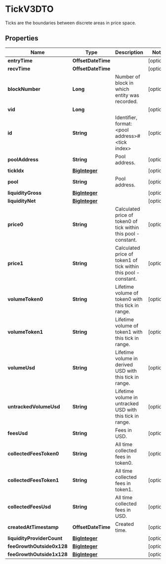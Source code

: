 

# TickV3DTO

Ticks are the boundaries between discrete areas in price space.

## Properties

Name | Type | Description | Notes
------------ | ------------- | ------------- | -------------
**entryTime** | **OffsetDateTime** |  |  [optional]
**recvTime** | **OffsetDateTime** |  |  [optional]
**blockNumber** | **Long** | Number of block in which entity was recorded. |  [optional]
**vid** | **Long** |  |  [optional]
**id** | **String** | Identifier, format: &lt;pool address&gt;#&lt;tick index&gt; |  [optional]
**poolAddress** | **String** | Pool address. |  [optional]
**tickIdx** | [**BigInteger**](BigInteger.md) |  |  [optional]
**pool** | **String** | Pool address. |  [optional]
**liquidityGross** | [**BigInteger**](BigInteger.md) |  |  [optional]
**liquidityNet** | [**BigInteger**](BigInteger.md) |  |  [optional]
**price0** | **String** | Calculated price of token0 of tick within this pool - constant. |  [optional]
**price1** | **String** | Calculated price of token1 of tick within this pool - constant. |  [optional]
**volumeToken0** | **String** | Lifetime volume of token0 with this tick in range. |  [optional]
**volumeToken1** | **String** | Lifetime volume of token1 with this tick in range. |  [optional]
**volumeUsd** | **String** | Lifetime volume in derived USD with this tick in range. |  [optional]
**untrackedVolumeUsd** | **String** | Lifetime volume in untracked USD with this tick in range. |  [optional]
**feesUsd** | **String** | Fees in USD. |  [optional]
**collectedFeesToken0** | **String** | All time collected fees in token0. |  [optional]
**collectedFeesToken1** | **String** | All time collected fees in token1. |  [optional]
**collectedFeesUsd** | **String** | All time collected fees in USD. |  [optional]
**createdAtTimestamp** | **OffsetDateTime** | Created time. |  [optional]
**liquidityProviderCount** | [**BigInteger**](BigInteger.md) |  |  [optional]
**feeGrowthOutside0x128** | [**BigInteger**](BigInteger.md) |  |  [optional]
**feeGrowthOutside1x128** | [**BigInteger**](BigInteger.md) |  |  [optional]



